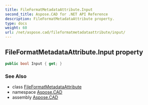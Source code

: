 ```yaml
---
title: FileFormatMetadataAttribute.Input
second_title: Aspose.CAD for .NET API Reference
description: FileFormatMetadataAttribute property. 
type: docs
weight: 60
url: /net/aspose.cad/fileformatmetadataattribute/input/
---
```

## FileFormatMetadataAttribute.Input property

```csharp
public bool Input { get; }
```

### See Also

* class [FileFormatMetadataAttribute](../)
* namespace [Aspose.CAD](../../../aspose.cad/)
* assembly [Aspose.CAD](../../../)


